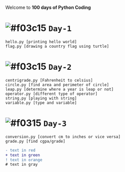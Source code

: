 Welcome to **100 days of Python Coding**

# ![#f03c15](https://placehold.it/15/f03c15/00000?text=+) `Day-1`

    hello.py [printing hello world]
    flag.py [drawing a country flag using turtle]
    
# ![#f03c15](https://placehold.it/15/f03c15/00000?text=+) `Day-2`


    centrigrade.py [Fahrenheit to celsius]
    circle.py [find area and perimeter of circle]
    leap.py [determine where a year is leap or not]
    operator.py [different type of operator]
    string.py [playing with string]
    variable.py [type and variable]

# ![#f0315](https://placehold.it/15/f03c15/00000?text=+) `Day-3`

    conversion.py [convert cm to inches or vice versa]
    grade.py [find cgpa/grade]
    
    
```diff
- text in red
+ text in green
! text in orange
# text in gray
```